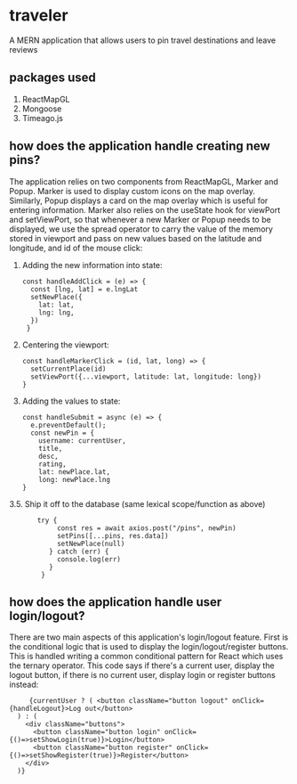 # traveler
A MERN application that allows users to pin travel destinations and leave reviews

## packages used

  1. ReactMapGL
  2. Mongoose
  4. Timeago.js
  

## how does the application handle creating new pins? 
  
The application relies on two components from ReactMapGL, Marker and Popup. Marker is used to display custom icons on the map overlay. Similarly, Popup displays a card on the map overlay which is useful for entering information. Marker also relies on the useState hook for viewPort and setViewPort,  so that whenever a new Marker or Popup needs to be displayed, we use the spread operator to carry the value of the memory stored in viewport and pass on new values based on the latitude and longitude, and id of the mouse click:
 
 1. Adding the new information into state:
 
        const handleAddClick = (e) => {
          const [lng, lat] = e.lngLat
          setNewPlace({
            lat: lat, 
            lng: lng,
          })
         }
 
 2. Centering the viewport:
  
        const handleMarkerClick = (id, lat, long) => {
          setCurrentPlace(id)
          setViewPort({...viewport, latitude: lat, longitude: long})
        }
  
 3. Adding the values to state:
 
        const handleSubmit = async (e) => {
          e.preventDefault();
          const newPin = {
            username: currentUser, 
            title,
            desc,
            rating,
            lat: newPlace.lat, 
            long: newPlace.lng
        }
  
 3.5. Ship it off to the database (same lexical scope/function as above)
 
           try {
                const res = await axios.post("/pins", newPin)
                setPins([...pins, res.data])
                setNewPlace(null)
              } catch (err) {
                console.log(err)
              }
            }

 ## how does the application handle user login/logout? 
 
 There are two main aspects of this application's login/logout feature. First is the conditional logic that is used to display the login/logout/register buttons. This is handled writing a common conditional pattern for React which uses the ternary operator. This code says if there's a current user, display the logout button, if there is no current user, display login or register buttons instead: 

         {currentUser ? ( <button className="button logout" onClick={handleLogout}>Log out</button>
      ) : (
        <div className="buttons">
          <button className="button login" onClick={()=>setShowLogin(true)}>Login</button>
          <button className="button register" onClick={()=>setShowRegister(true)}>Register</button>
        </div>
      )}

